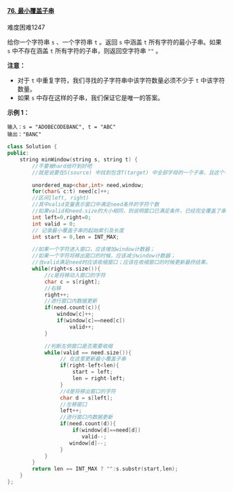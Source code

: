 #### [76. 最小覆盖子串](https://leetcode-cn.com/problems/minimum-window-substring/)

难度困难1247

给你一个字符串 `s` 、一个字符串 `t` 。返回 `s` 中涵盖 `t` 所有字符的最小子串。如果 `s` 中不存在涵盖 `t` 所有字符的子串，则返回空字符串 `""` 。

 

**注意：**

- 对于 `t` 中重复字符，我们寻找的子字符串中该字符数量必须不少于 `t` 中该字符数量。
- 如果 `s` 中存在这样的子串，我们保证它是唯一的答案。

 

**示例 1：**

```
输入：s = "ADOBECODEBANC", t = "ABC"
输出："BANC"
```





```c++
class Solution {
public:
    string minWindow(string s, string t) {
        //不要被hard给吓到好吧
        //就是说要在S(source) 中找到包含T(target) 中全部字母的一个子串，且这个子串一定是所有可能子串中最短的。

        unordered_map<char,int> need,window;
        for(char& c:t) need[c]++;
        //区间[left, right)
        //其中valid变量表示窗口中满足need条件的字符个数
        //如果valid和need.size的大小相同，则说明窗口已满足条件，已经完全覆盖了串T。
        int left=0,right=0;
        int valid = 0;
        // 记录最小覆盖子串的起始索引及长度
        int start = 0,len = INT_MAX;

        //如果一个字符进入窗口，应该增加window计数器；
        //如果一个字符将移出窗口的时候，应该减少window计数器；
        //当valid满足need时应该收缩窗口；应该在收缩窗口的时候更新最终结果。
        while(right<s.size()){
            //c是将移动入窗口的字符
            char c = s[right];
            //右移
            right++;
            //进行窗口内数据更新
            if(need.count(c)){
                window[c]++;
                if(window[c]==need[c])
                    valid++;
            }

            //判断左侧窗口是否需要收缩
            while(valid == need.size()){
                 // 在这里更新最小覆盖子串
                 if(right-left<len){
                     start = left;
                     len = right-left;
                 }
                 //d是将移出窗口的字符
                 char d = s[left];
                 //左移窗口
                 left++;
                 //进行窗口内数据更新
                 if(need.count(d)){
                     if(window[d]==need[d])
                        valid--;
                    window[d]--;
                 }
            }
        }
        return len == INT_MAX ? "":s.substr(start,len);
    }
};
```

